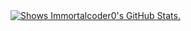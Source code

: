           
<a href="https://github.com/Immortalcoder0/github-readme-stats">
<picture>
  <source media="(prefers-color-scheme: dark)" srcset="https://github-readme-stats.vercel.app/api?username=Immortalcoder0&theme=react">
  <img alt="Shows Immortalcoder0's GitHub Stats." src="https://github-readme-stats.vercel.app/api?username=Immortalcoder0&theme=default">
</picture>
</a>
